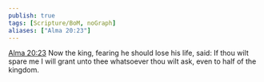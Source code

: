```yaml
---
publish: true
tags: [Scripture/BoM, noGraph]
aliases: ["Alma 20:23"]
---
```

[Alma 20:23](https://churchofjesuschrist.org/study/scriptures/bofm/alma/20?lang=eng&id=p23#p23) Now the king, fearing he should lose his life, said: If thou wilt spare me I will grant unto thee whatsoever thou wilt ask, even to half of the kingdom.
